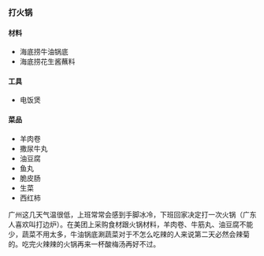 ### 打火锅

#### 材料

* 海底捞牛油锅底
* 海底捞花生酱蘸料

#### 工具

* 电饭煲

#### 菜品

* 羊肉卷
* 撒尿牛丸
* 油豆腐
* 鱼丸
* 脆皮肠
* 生菜
* 西红柿

广州这几天气温很低，上班常常会感到手脚冰冷，下班回家决定打一次火锅（广东人喜欢叫打边炉）。在美团上采购食材跟火锅材料，羊肉卷、牛筋丸、油豆腐不能少，蔬菜不用太多，牛油锅底涮蔬菜对于不怎么吃辣的人来说第二天必然会辣菊的。吃完火辣辣的火锅再来一杯酸梅汤再好不过。